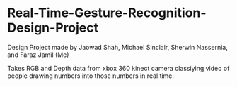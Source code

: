 # Real-Time-Gesture-Recognition-Design-Project

Design Project made by Jaowad Shah, Michael Sinclair, Sherwin Nassernia, and Faraz Jamil (Me)

Takes RGB and Depth data from xbox 360 kinect camera classiying video of people drawing numbers into those numbers in real time.
